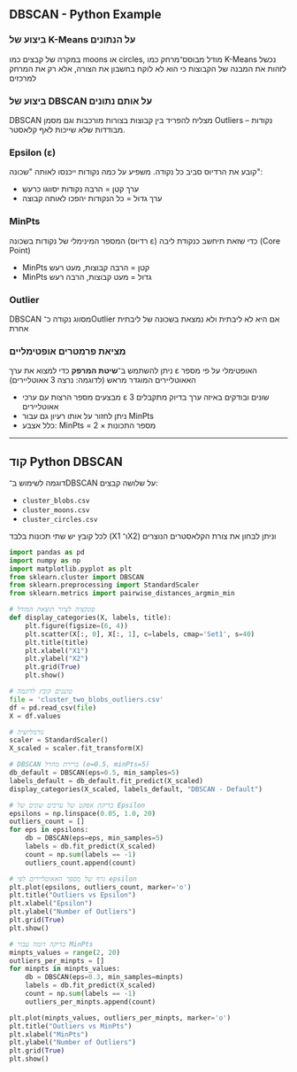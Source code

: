 ## DBSCAN - Python Example

### ביצוע של K-Means על הנתונים
במקרה של קבצים כמו moons או circles, מודל מבוסס־מרחק כמו K-Means נכשל לזהות את המבנה של הקבוצות כי הוא לא לוקח בחשבון את הצורה, אלא רק את המרחק למרכזים

### ביצוע של DBSCAN על אותם נתונים
DBSCAN מצליח להפריד בין קבוצות בצורות מורכבות וגם מסמן Outliers – נקודות מבודדות שלא שייכות לאף קלאסטר.

### Epsilon (ε)
קובע את הרדיוס סביב כל נקודה. משפיע על כמה נקודות ייכנסו לאותה "שכונה":
- ערך קטן = הרבה נקודות יסווגו כרעש
- ערך גדול = כל הנקודות יהפכו לאותה קבוצה

### MinPts
המספר המינימלי של נקודות בשכונה (רדיוס ε) כדי שזאת תיחשב כנקודת ליבה (Core Point)
- MinPts קטן = הרבה קבוצות, מעט רעש
- MinPts גדול = מעט קבוצות, הרבה רעש

### Outlier
DBSCAN מסווג נקודה כ־Outlier אם היא לא ליבתית ולא נמצאת בשכונה של ליבתית אחרת

### מציאת פרמטרים אופטימליים
ניתן להשתמש ב־**שיטת המרפק** כדי למצוא את ערך ε האופטימלי על פי מספר האאוטליירים המוגדר מראש (לדוגמה: נרצה 3 אאוטליירים)
- מבצעים מספר הרצות עם ערכי ε שונים ובודקים באיזה ערך בדיוק מתקבלים 3 אאוטליירים
- ניתן לחזור על אותו רעיון גם עבור MinPts
- כלל אצבע: MinPts = 2 × מספר התכונות

---

## קוד Python DBSCAN

דוגמה לשימוש ב־DBSCAN על שלושה קבצים:
- `cluster_blobs.csv`
- `cluster_moons.csv`
- `cluster_circles.csv`

לכל קובץ יש שתי תכונות בלבד (X1 ו־X2) וניתן לבחון את צורת הקלאסטרים הנוצרים

```python
import pandas as pd
import numpy as np
import matplotlib.pyplot as plt
from sklearn.cluster import DBSCAN
from sklearn.preprocessing import StandardScaler
from sklearn.metrics import pairwise_distances_argmin_min

# פונקציה לציור תוצאת המודל
def display_categories(X, labels, title):
    plt.figure(figsize=(6, 4))
    plt.scatter(X[:, 0], X[:, 1], c=labels, cmap='Set1', s=40)
    plt.title(title)
    plt.xlabel("X1")
    plt.ylabel("X2")
    plt.grid(True)
    plt.show()

# טוענים קובץ לדוגמה
file = 'cluster_two_blobs_outliers.csv'
df = pd.read_csv(file)
X = df.values

# נורמליזציה
scaler = StandardScaler()
X_scaled = scaler.fit_transform(X)

# DBSCAN ברירת מחדל (e=0.5, minPts=5)
db_default = DBSCAN(eps=0.5, min_samples=5)
labels_default = db_default.fit_predict(X_scaled)
display_categories(X_scaled, labels_default, "DBSCAN - Default")

# בדיקת אפקט של ערכים שונים של Epsilon
epsilons = np.linspace(0.05, 1.0, 20)
outliers_count = []
for eps in epsilons:
    db = DBSCAN(eps=eps, min_samples=5)
    labels = db.fit_predict(X_scaled)
    count = np.sum(labels == -1)
    outliers_count.append(count)

# גרף של מספר האאוטליירים לפי epsilon
plt.plot(epsilons, outliers_count, marker='o')
plt.title("Outliers vs Epsilon")
plt.xlabel("Epsilon")
plt.ylabel("Number of Outliers")
plt.grid(True)
plt.show()

# בדיקה דומה עבור MinPts
minpts_values = range(2, 20)
outliers_per_minpts = []
for minpts in minpts_values:
    db = DBSCAN(eps=0.3, min_samples=minpts)
    labels = db.fit_predict(X_scaled)
    count = np.sum(labels == -1)
    outliers_per_minpts.append(count)

plt.plot(minpts_values, outliers_per_minpts, marker='o')
plt.title("Outliers vs MinPts")
plt.xlabel("MinPts")
plt.ylabel("Number of Outliers")
plt.grid(True)
plt.show()
```



